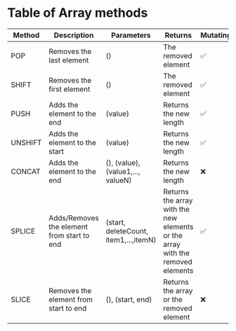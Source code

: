 # Table of Array methods

| Method  | Description                                | Parameters                            | Returns                                                                        | Mutating           |
| ------- | ------------------------------------------ | ------------------------------------- | ------------------------------------------------------------------------------ | ------------------ |
| POP     | Removes the last element                   | ()                                    | The removed element                                                            | :white_check_mark: |
| SHIFT   | Removes the first element                  | ()                                    | The removed element                                                            | :white_check_mark: |
| PUSH    | Adds the element to the end                | (value)                               | Returns the new length                                                         | :white_check_mark: |
| UNSHIFT | Adds the element to the start              | (value)                               | Returns the new length                                                         | :white_check_mark: |
| CONCAT  | Adds the element to the end                | (), (value), (value1,..., valueN)     | Returns the new length                                                         | :x:                |
| SPLICE  | Adds/Removes the element from start to end | (start, deleteCount, item1,...,itemN) | Returns the array with the new elements or the array with the removed elements | :white_check_mark: |
| SLICE   | Removes the element from start to end      | (), (start, end)                      | Returns the array or the removed element                                       | :x:                |
